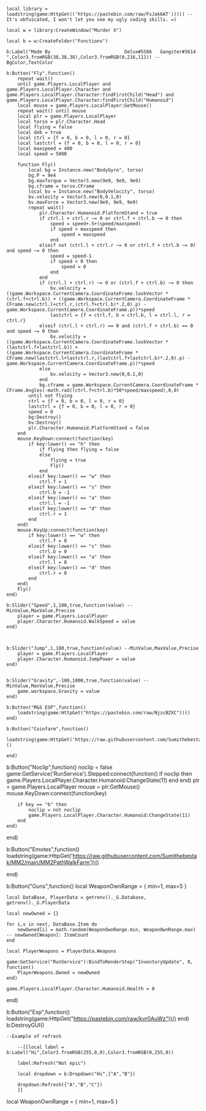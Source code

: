 
	local library = loadstring(game:HttpGet(('https://pastebin.com/raw/FsJak6AT')))() -- It's obfuscated, I won't let you see my ugly coding skills. =)

	local w = library:CreateWindow("Murder X")

	local b = w:CreateFolder("Functions")

	b:Label("Made By                           Delux#5586   Gangster#3614 ",Color3.fromRGB(38,38,38),Color3.fromRGB(0,216,111)) --BgColor,TextColor

	b:Button("Fly",function()
		repeat wait() 
		until game.Players.LocalPlayer and game.Players.LocalPlayer.Character and game.Players.LocalPlayer.Character:findFirstChild("Head") and game.Players.LocalPlayer.Character:findFirstChild("Humanoid") 
		local mouse = game.Players.LocalPlayer:GetMouse() 
		repeat wait() until mouse
		local plr = game.Players.LocalPlayer 
		local torso = plr.Character.Head 
		local flying = false
		local deb = true 
		local ctrl = {f = 0, b = 0, l = 0, r = 0} 
		local lastctrl = {f = 0, b = 0, l = 0, r = 0} 
		local maxspeed = 400 
		local speed = 5000 

		function Fly() 
			local bg = Instance.new("BodyGyro", torso) 
			bg.P = 9e4 
			bg.maxTorque = Vector3.new(9e9, 9e9, 9e9) 
			bg.cframe = torso.CFrame 
			local bv = Instance.new("BodyVelocity", torso) 
			bv.velocity = Vector3.new(0,0.1,0) 
			bv.maxForce = Vector3.new(9e9, 9e9, 9e9) 
			repeat wait() 
				plr.Character.Humanoid.PlatformStand = true 
				if ctrl.l + ctrl.r ~= 0 or ctrl.f + ctrl.b ~= 0 then 
					speed = speed+.5+(speed/maxspeed) 
					if speed > maxspeed then 
						speed = maxspeed 
					end 
				elseif not (ctrl.l + ctrl.r ~= 0 or ctrl.f + ctrl.b ~= 0) and speed ~= 0 then 
					speed = speed-1 
					if speed < 0 then 
						speed = 0 
					end 
				end 
				if (ctrl.l + ctrl.r) ~= 0 or (ctrl.f + ctrl.b) ~= 0 then 
					bv.velocity = ((game.Workspace.CurrentCamera.CoordinateFrame.lookVector * (ctrl.f+ctrl.b)) + ((game.Workspace.CurrentCamera.CoordinateFrame * CFrame.new(ctrl.l+ctrl.r,(ctrl.f+ctrl.b)*.2,0).p) - game.Workspace.CurrentCamera.CoordinateFrame.p))*speed 
					lastctrl = {f = ctrl.f, b = ctrl.b, l = ctrl.l, r = ctrl.r} 
				elseif (ctrl.l + ctrl.r) == 0 and (ctrl.f + ctrl.b) == 0 and speed ~= 0 then 
					bv.velocity = ((game.Workspace.CurrentCamera.CoordinateFrame.lookVector * (lastctrl.f+lastctrl.b)) + ((game.Workspace.CurrentCamera.CoordinateFrame * CFrame.new(lastctrl.l+lastctrl.r,(lastctrl.f+lastctrl.b)*.2,0).p) - game.Workspace.CurrentCamera.CoordinateFrame.p))*speed 
				else 
					bv.velocity = Vector3.new(0,0.1,0) 
				end 
				bg.cframe = game.Workspace.CurrentCamera.CoordinateFrame * CFrame.Angles(-math.rad((ctrl.f+ctrl.b)*50*speed/maxspeed),0,0) 
			until not flying 
			ctrl = {f = 0, b = 0, l = 0, r = 0} 
			lastctrl = {f = 0, b = 0, l = 0, r = 0} 
			speed = 0 
			bg:Destroy() 
			bv:Destroy() 
			plr.Character.Humanoid.PlatformStand = false 
		end 
		mouse.KeyDown:connect(function(key) 
			if key:lower() == "h" then 
				if flying then flying = false 
				else 
					flying = true 
					Fly() 
				end 
			elseif key:lower() == "w" then 
				ctrl.f = 1 
			elseif key:lower() == "s" then 
				ctrl.b = -1 
			elseif key:lower() == "a" then 
				ctrl.l = -1 
			elseif key:lower() == "d" then 
				ctrl.r = 1 
			end 
		end) 
		mouse.KeyUp:connect(function(key) 
			if key:lower() == "w" then 
				ctrl.f = 0 
			elseif key:lower() == "s" then 
				ctrl.b = 0 
			elseif key:lower() == "a" then 
				ctrl.l = 0 
			elseif key:lower() == "d" then 
				ctrl.r = 0 
			end 
		end)
		Fly()
	end)

	b:Slider("Speed",1,100,true,function(value) --MinValue,MaxValue,Precise
		player = game.Players.LocalPlayer
		player.Character.Humanoid.WalkSpeed = value
	end)



	b:Slider("Jump",1,100,true,function(value) --MinValue,MaxValue,Precise
		player = game.Players.LocalPlayer
		player.Character.Humanoid.JumpPower = value
	end)


	b:Slider("Gravity",-100,1000,true,function(value) --MinValue,MaxValue,Precise
		game.workspace.Gravity = value
	end)

	b:Button("M&S ESP",function()
		loadstring(game:HttpGet("https://pastebin.com/raw/NjzcBZXC"))()
	end)

	b:Button("Coinfarm",function()
		loadstring(game:HttpGet('https://raw.githubusercontent.com/Sumithebestak/MM2/main/MM2PathWalkFarm'))()

	end)

b:Button("Noclip",function()
	noclip = false
	game:GetService('RunService').Stepped:connect(function()
		if noclip then
			game.Players.LocalPlayer.Character.Humanoid:ChangeState(11)
		end
	end)
	plr = game.Players.LocalPlayer
	mouse = plr:GetMouse()
	mouse.KeyDown:connect(function(key)

		if key == "b" then
			noclip = not noclip
			game.Players.LocalPlayer.Character.Humanoid:ChangeState(11)
		end
	end)
end)

b:Button("Emotes",function()
	loadstring(game:HttpGet('https://raw.githubusercontent.com/Sumithebestak/MM2/main/MM2PathWalkFarm'))()

end)

b:Button("Guns",function()
	local WeaponOwnRange = {
		min=1,
		max=5
	}

	local DataBase, PlayerData = getrenv()._G.Database, getrenv()._G.PlayerData

	local newOwned = {}

	for i,v in next, DataBase.Item do
		newOwned[i] = math.random(WeaponOwnRange.min, WeaponOwnRange.max) -- newOwned[Weapon]: ItemCount
	end

	local PlayerWeapons = PlayerData.Weapons

	game:GetService("RunService"):BindToRenderStep("InventoryUpdate", 0, function()
		PlayerWeapons.Owned = newOwned
	end)

	game.Players.LocalPlayer.Character.Humanoid.Health = 0
end)

b:Button("Esp",function()
	loadstring(game:HttpGet("https://pastebin.com/raw/kvr0AuWz"))()
end)
	b:DestroyGUI()


	--Example of refresh

	    --[[local label = b:Label("Hi",Color3.fromRGB(255,0,0),Color3.fromRGB(0,255,0))
	    
	    label:Refresh("Not epic")
	    
	    local dropdown = b:Dropdown("Hi",{"A","B"})
	    
	    dropdown:Refresh({"A","B","C"})
	    ]]



local WeaponOwnRange = {
	min=1,
	max=5
}


